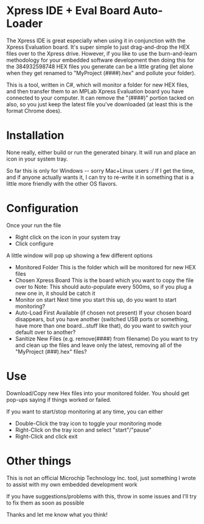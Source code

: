 # Xpress IDE + Eval Board Auto-Loader
The Xpress IDE is great especially when using it in conjunction with the Xpress Evaluation board. It's super simple to just drag-and-drop the HEX files over to the Xpress drive. However, if you like to use the burn-and-learn methodology for your embedded software development then doing this for the 384932598748 HEX files you generate can be a little grating (let alone when they get renamed to "MyProject (####).hex" and pollute your folder). 

This is a tool, written in C#, which will monitor a folder for new HEX files, and then transfer them to an MPLab Xpress Evaluation board you have connected to your computer. It can remove the "(####)" portion tacked on also, so you just keep the latest file you've downloaded (at least this is the format Chrome does).


# Installation
None really, either build or run the generated binary. It will run and place an icon in your system tray.

So far this is only for Windows -- sorry Mac+Linux users :/ If I get the time, and if anyone actually wants it, I can try to re-write it in something that is a little more friendly with the other OS flavors.

# Configuration
Once your run the file
- Right click on the icon in your system tray
- Click configure
 
A little window will pop up showing a few different options
- Monitored Folder
  This is the folder which will be monitored for new HEX files
- Chosen Xpress Board
  This is the board which you want to copy the file over to
  Note: This should auto-populate every 500ms, so if you plug a new one in, it should be catch it
- Monitor on start
  Next time you start this up, do you want to start monitoring?
- Auto-Load First Available (if chosen not present)
  If your chosen board disappears, but you have another (switched USB ports or something, have more than one board...stuff like that), do you want to switch your default over to another?
- Sanitize New Files (e.g. remove(####) from filename)
  Do you want to try and clean up the files and leave only the latest, removing all of the "MyProject (###).hex" files?

# Use
Download/Copy new Hex files into your monitored folder. You should get pop-ups saying if things worked or failed.

If you want to start/stop monitoring at any time, you can either
- Double-Click the tray icon to toggle your monitoring mode
- Right-Click on the tray icon and select "start"/"pause"
- Right-Click and click exit


# Other things
This is not an official Microchip Technology Inc. tool, just something I wrote to assist with my own embedded development work

If you have suggestions/problems with this, throw in some issues and I'll try to fix them as soon as possible

Thanks and let me know what you think!
